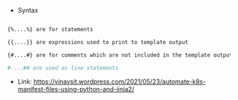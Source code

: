 
* Syntax 

```bash

{%....%} are for statements

{{....}} are expressions used to print to template output

{#....#} are for comments which are not included in the template output

#....## are used as line statements
````

* Link: https://vinaysit.wordpress.com/2021/05/23/automate-k8s-manifest-files-using-python-and-jinja2/
